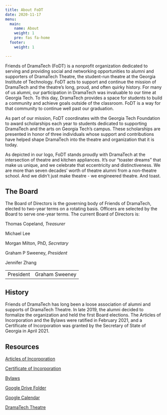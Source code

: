 ```yaml
---
title: About FoDT
date: 2020-11-17
menu:
  main:
    name: About
    weight: 1
    pre: fas fa-home
  footer:
    weight: 1

---
```

Friends of DramaTech (FoDT) is a nonprofit organization dedicated to serving and providing social and networking opportunities to alumni and supporters of DramaTech Theatre, the student-run theatre at the Georgia Institute of Technology. FoDT acts to support and continue the mission of DramaTech and the theatre’s long, proud, and often quirky history. For many of us alumni, our participation in DramaTech was invaluable to our time at Georgia Tech. To this day, DramaTech provides a space for students to build a community and achieve goals outside of the classroom. FoDT is a way for that community to continue well past our graduation.

As part of our mission, FoDT coordinates with the Georgia Tech Foundation to award scholarships each year to students dedicated to supporting DramaTech and the arts on Georgia Tech’s campus. These scholarships are presented in honor of three individuals whose support and contributions have helped shape DramaTech into the theatre and organization that it is today.

As depicted in our logo, FoDT stands proudly with DramaTech at the intersection of theatre and kitchen appliances. It’s our “toaster dreams” that make us unique, and we celebrate that eccentricity and distinctiveness. We are more than seven decades’ worth of theatre alumni from a non-theatre school. And we didn’t just make theatre - we engineered theatre. And toast.

## The Board

The Board of Directors is the governing body of Friends of DramaTech, elected to two-year terms on a rotating basis. Officers are selected by the Board to serve one-year terms. The current Board of Directors is:

Thomas Copeland, _Treasurer_

Michael Lee

Morgan Milton, PhD, _Secretary_

Graham P Sweeney, _President_

Jennifer Zhang

<table><tr><td>President</td><td>Graham Sweeney</td></tr></table>

## History

Friends of DramaTech has long been a loose association of alumni and supports of DramaTech Theatre. In late 2019, the alumni decided to formalize the organization and held the first Board elections. The Articles of Incorporation and the Bylaws were ratified in February 2021, and a Certificate of Incorporation was granted by the Secretary of State of Georgia in April 2021.

## Resources

[Articles of Incorporation](/uploads/fodt-articles-of-incorporation.pdf "Articles of Incorporation")

[Certificate of Incorporation](/uploads/fodt-certificate-of-incorporation.pdf "Certificate of Incorporation")

[Bylaws](/uploads/fodt-bylaws.pdf "Bylaws")

[Google Drive Folder](https://drive.google.com/drive/folders/1K3zfOA0Z80ikqC96yf7rvIgzBmv88Jmj?usp=sharing "Google Drive Folder")

[Google Calendar](https://calendar.google.com/calendar/u/0?cid=b2p2azZqdmlkZGFnbTN2cnQxc2Eza2c3MDhAZ3JvdXAuY2FsZW5kYXIuZ29vZ2xlLmNvbQ "Google Calendar")

[DramaTech Theatre](https://dramatech.org/ "DramaTech Theatre")